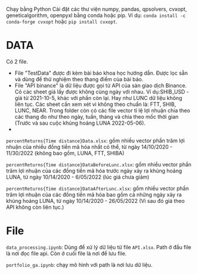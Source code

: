 Chạy bằng Python
Cài đặt các thư viện numpy, pandas, qpsolvers, cvxopt, geneticalgorithm, openpyxl bằng conda hoặc pip.
Ví dụ: `conda install -c conda-forge cvxopt` hoặc `pip install cvxopt`.

# DATA 
Có 2 file.
 - File "TestData" được đi kèm bài báo khoa học hướng dẫn. Được lọc sẵn và dùng để thử nghiệm theo thang điểm của bài báo.
 - File "API binance" là dữ liệu được gọi từ API của sàn giao dịch Binance. Có các sheet giá lấy được không cùng ngày với nhau. Ví dụ:SHIB_USD - giá từ 2021-10-5, khác với phần còn lại. Hay như LUNC dữ liệu không liên tục. Các sheet cần xem xét vì không theo chuẩn là: FTT, SHIB, LUNC, NEAR. Trong folder còn có các file vector tỉ lệ lợi nhuận chia theo các thang đo như theo ngày, tuần, tháng và chia theo mốc thời gian (Trước và sau cuộc khủng hoảng LUNA 2022-05-06).
 - 
`percentReturns{Time distance}Data.xlsx`: gồm nhiều vector phần trăm lợi nhuận của nhiều đồng tiền mã hóa nhất có thể, từ ngày 14/10/2020 - 11/30/2022 (không bao gồm, LUNA, FTT, SHIBA)

`percentReturns{Time distance}DataBeforeLunc.xlsx`: gồm nhiều vector phần trăm lợi nhuận của các đồng tiền mã hóa trước ngày xảy ra khủng hoảng LUNA, từ ngày 10/14/2020 - 6/05/2022 (lúc giá chưa giảm)

`percentReturns{Time distance}DataAfterLunc.xlsx`: gồm nhiều vector phần trăm lợi nhuận của các đồng tiền mã hóa bao gồm cả những ngày xảy ra khủng hoảng LUNA, từ ngày 10/14/2020 - 26/05/2022 (Vì sau đó giá theo API không còn liên tục.)

# File 
`data_processing.ipynb`: Dùng để xử lý dữ liệu từ file `API.xlsx`. Path ở đầu file là nơi đọc file api. Còn ở cuối file là nơi để lưu file.

`portfolio_ga.ipynb`: chạy mô hình với path là nơi lưu dữ liệu.

